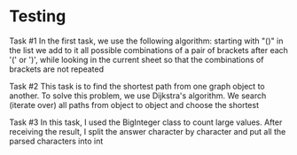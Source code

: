 # Testing
Task #1
In the first task, we use the following algorithm: starting with "()" in the list we add to it all possible combinations of a pair of brackets after each '(' or ')', while looking in the current sheet so that the combinations of brackets are not repeated

Task #2
Тhis task is to find the shortest path from one graph object to another. To solve this problem, we use Dijkstra's algorithm. We search (iterate over) all paths from object to object and choose the shortest

Task #3
In this task, I used the BigInteger class to count large values. After receiving the result, I split the answer character by character and put all the parsed characters into int
